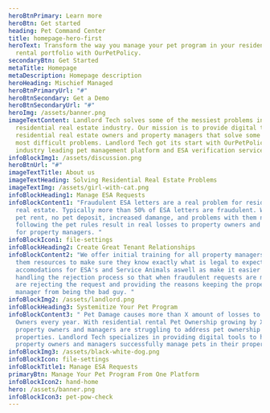 ```yaml
---
heroBtnPrimary: Learn more
heroBtn: Get started
heading: Pet Command Center
title: homepage-hero-first
heroText: Transform the way you manage your pet program in your residential
  rental portfolio with OurPetPolicy.
secondaryBtn: Get Started
metaTitle: Homepage
metaDescription: Homepage description
heroHeading: Mischief Managed
heroBtnPrimaryUrl: "#"
heroBtnSecondary: Get a Demo
heroBtnSecondaryUrl: "#"
heroImg: /assets/banner.png
imageTextContent: Landlord Tech solves some of the messiest problems in the
  residential real estate industry. Our mission is to provide digital tools to
  residential real estate owners and property managers that solve some of their
  most difficult problems. Landlord Tech got its start with OurPetPolicy, an
  industry leading pet management platform and ESA verification service.
infoBlockImg1: /assets/discussion.png
heroBtnUrl: "#"
imageTextTitle: About us
imageTextHeading: Solving Residential Real Estate Problems
imageTextImg: /assets/girl-with-cat.png
infoBlockHeading1: Manage ESA Requests
infoBlockContent1: "Fraudulent ESA letters are a real problem for residential
  real estate. Typically more than 50% of ESA letters are fraudulent. With lost
  pet rent, no pet deposit, increased damange, and problems with them not
  following the pet rules result in real losses to property owners and headaches
  for property managers. "
infoBlockIcon1: file-settings
infoBlockHeading2: Create Great Tenant Relationships
infoBlockContent2: "We offer initial training for all property managers and give
  them resources to make sure they know exactly what is legal to expect in
  accomodations for ESA's and Service Animals aswell as make it easier by
  handling the rejection process so that when fraudulent requests are made we
  are rejecting the request and providing the reasons keeping the property
  manager from being the bad guy. "
infoBlockImg2: /assets/landlord.png
infoBlockHeading3: Systemitize Your Pet Program
infoBlockContent3: " Pet Damage causes more than X amount of losses to Property
  Owners every year. With residential rental Pet Ownership growing by X%
  property owners and managers are struggling to address pet ownership on their
  properties. Landlord Tech specializes in providing digital tools to help
  property owners and managers successfully manage pets in their properties. "
infoBlockImg3: /assets/black-white-dog.png
infoBlockIcon: file-settings
infoBlockTitle1: Manage ESA Requests
primaryBtn: Manage Your Pet Program From One Platform
infoBlockIcon2: hand-home
hero: /assets/banner.png
infoBlockIcon3: pet-pow-check
---
```

